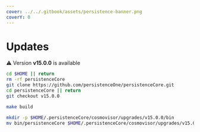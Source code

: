 ```yaml
---
cover: ../../.gitbook/assets/persistence-banner.png
coverY: 0
---
```


# Updates

⚠️ Version **v15.0.0** is available

```bash
cd $HOME || return
rm -rf persistenceCore
git clone https://github.com/persistenceOne/persistenceCore.git
cd persistenceCore || return
git checkout v15.0.0

make build

mkdir -p $HOME/.persistenceCore/cosmovisor/upgrades/v15.0.0/bin
mv bin/persistenceCore $HOME/.persistenceCore/cosmovisor/upgrades/v15.0.0/bin/
```
